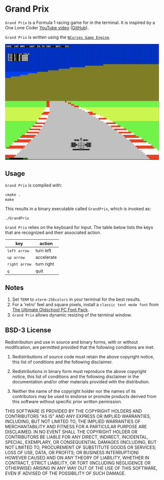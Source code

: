 # Grand Prix

`Grand Prix` is a Formula 1 racing game for in the terminal. It is inspired by a One Lone Coder [YouTube video](https://youtu.be/KkMZI5Jbf18) ([GitHub](https://github.com/OneLoneCoder/videos/blob/master/OneLoneCoder_RetroArcadeRacer.cpp)).

`Grand Prix` is written using the [`NCurses Game Engine`](../README.md).

![Grand Prix in Action](GrandPrix.png "Grand Prix in Action")

## Usage

`Grand Prix` is compiled with:

```shell
cmake .
make
```

This results in a binary executable called `GrandPrix`, which is invoked as:

```shell
./GrandPrix
```

`Grand Prix` relies on the keyboard for input. The table below lists the keys that are recognized and their associated action.

|key|action|
----|-----
|`left arrow`|turn left|
|`up arrow`|accelerate|
|`right arrow`|turn right|
|`q`|quit|

## Notes

1. Set `TERM` to `xterm-256colors` in your terminal for the best results.
2. For a 'retro' feel and square pixels, install a `classic text mode font` from [The Ultimate Oldschool PC Font Pack](https://int10h.org/oldschool-pc-fonts/).
3. `Grand Prix` allows dynamic resizing of the terminal window.

## BSD-3 License

Redistribution and use in source and binary forms, with or without modification, are permitted provided that the following conditions are met:

1. Redistributions of source code must retain the above copyright notice, this list of conditions and the following disclaimer.

2. Redistributions in binary form must reproduce the above copyright notice, this list of conditions and the following disclaimer in the documentation and/or other materials provided with the distribution.

3. Neither the name of the copyright holder nor the names of its contributors may be used to endorse or promote products derived from this software without specific prior written permission.

THIS SOFTWARE IS PROVIDED BY THE COPYRIGHT HOLDERS AND CONTRIBUTORS "AS IS" AND ANY EXPRESS OR IMPLIED WARRANTIES, INCLUDING, BUT NOT LIMITED TO, THE IMPLIED WARRANTIES OF MERCHANTABILITY AND FITNESS FOR A PARTICULAR PURPOSE ARE DISCLAIMED. IN NO EVENT SHALL THE COPYRIGHT HOLDER OR CONTRIBUTORS BE LIABLE FOR ANY DIRECT, INDIRECT, INCIDENTAL, SPECIAL, EXEMPLARY, OR CONSEQUENTIAL DAMAGES (INCLUDING, BUT NOT LIMITED TO, PROCUREMENT OF SUBSTITUTE GOODS OR SERVICES; LOSS OF USE, DATA, OR PROFITS; OR BUSINESS INTERRUPTION) HOWEVER CAUSED AND ON ANY THEORY OF LIABILITY, WHETHER IN CONTRACT, STRICT LIABILITY, OR TORT (INCLUDING NEGLIGENCE OR OTHERWISE) ARISING IN ANY WAY OUT OF THE USE OF THIS SOFTWARE, EVEN IF ADVISED OF THE POSSIBILITY OF SUCH DAMAGE.

